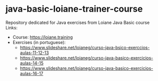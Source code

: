 # java-basic-loiane-trainer-course
Repository dedicated for Java exercises from Loiane Java Basic course
Links: 

- Course: https://loiane.training
- Exercises (in portuguese):
	- https://www.slideshare.net/loianeg/curso-java-bsico-exerccios-aulas-11-12-13
	- https://www.slideshare.net/loianeg/curso-java-basico-exercicios-aulas-14-15
	- https://www.slideshare.net/loianeg/curso-java-basico-exercicios-aulas-16-17



